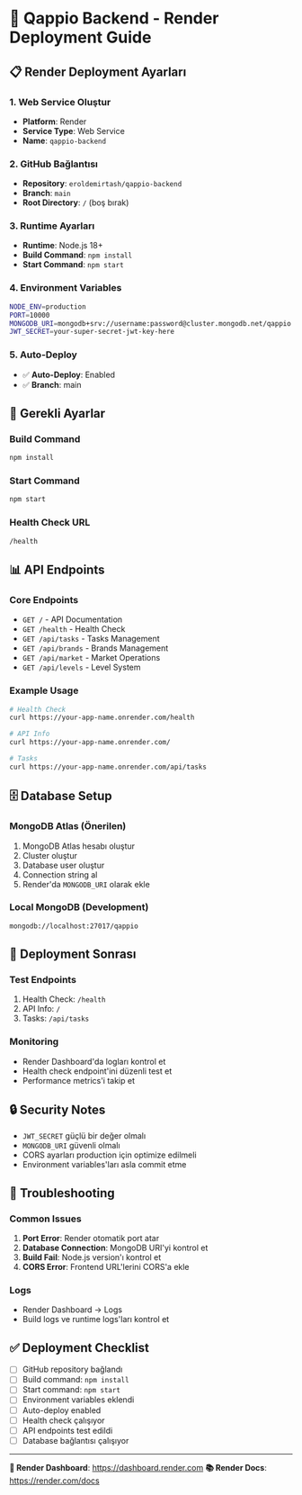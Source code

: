 # 🚀 Qappio Backend - Render Deployment Guide

## 📋 Render Deployment Ayarları

### 1. **Web Service Oluştur**
- **Platform**: Render
- **Service Type**: Web Service
- **Name**: `qappio-backend`

### 2. **GitHub Bağlantısı**
- **Repository**: `eroldemirtash/qappio-backend`
- **Branch**: `main`
- **Root Directory**: `/` (boş bırak)

### 3. **Runtime Ayarları**
- **Runtime**: Node.js 18+
- **Build Command**: `npm install`
- **Start Command**: `npm start`

### 4. **Environment Variables**
```bash
NODE_ENV=production
PORT=10000
MONGODB_URI=mongodb+srv://username:password@cluster.mongodb.net/qappio
JWT_SECRET=your-super-secret-jwt-key-here
```

### 5. **Auto-Deploy**
- ✅ **Auto-Deploy**: Enabled
- ✅ **Branch**: main

## 🔧 **Gerekli Ayarlar**

### **Build Command**
```bash
npm install
```

### **Start Command**
```bash
npm start
```

### **Health Check URL**
```
/health
```

## 📊 **API Endpoints**

### **Core Endpoints**
- `GET /` - API Documentation
- `GET /health` - Health Check
- `GET /api/tasks` - Tasks Management
- `GET /api/brands` - Brands Management
- `GET /api/market` - Market Operations
- `GET /api/levels` - Level System

### **Example Usage**
```bash
# Health Check
curl https://your-app-name.onrender.com/health

# API Info
curl https://your-app-name.onrender.com/

# Tasks
curl https://your-app-name.onrender.com/api/tasks
```

## 🗄️ **Database Setup**

### **MongoDB Atlas (Önerilen)**
1. MongoDB Atlas hesabı oluştur
2. Cluster oluştur
3. Database user oluştur
4. Connection string al
5. Render'da `MONGODB_URI` olarak ekle

### **Local MongoDB (Development)**
```bash
mongodb://localhost:27017/qappio
```

## 🚀 **Deployment Sonrası**

### **Test Endpoints**
1. Health Check: `/health`
2. API Info: `/`
3. Tasks: `/api/tasks`

### **Monitoring**
- Render Dashboard'da logları kontrol et
- Health check endpoint'ini düzenli test et
- Performance metrics'i takip et

## 🔒 **Security Notes**

- `JWT_SECRET` güçlü bir değer olmalı
- `MONGODB_URI` güvenli olmalı
- CORS ayarları production için optimize edilmeli
- Environment variables'ları asla commit etme

## 📝 **Troubleshooting**

### **Common Issues**
1. **Port Error**: Render otomatik port atar
2. **Database Connection**: MongoDB URI'yi kontrol et
3. **Build Fail**: Node.js version'ı kontrol et
4. **CORS Error**: Frontend URL'lerini CORS'a ekle

### **Logs**
- Render Dashboard → Logs
- Build logs ve runtime logs'ları kontrol et

## ✅ **Deployment Checklist**

- [ ] GitHub repository bağlandı
- [ ] Build command: `npm install`
- [ ] Start command: `npm start`
- [ ] Environment variables eklendi
- [ ] Auto-deploy enabled
- [ ] Health check çalışıyor
- [ ] API endpoints test edildi
- [ ] Database bağlantısı çalışıyor

---

**🎯 Render Dashboard**: https://dashboard.render.com
**📚 Render Docs**: https://render.com/docs
